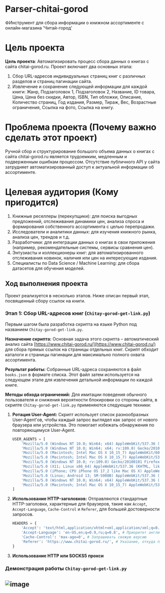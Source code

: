 # Parser-chitai-gorod
⚙️Инструмент для сбора информации о книжном ассортименте с онлайн-магазина 'Читай-город'

# Цель проекта
**Цель проекта**: Автоматизировать процесс сбора данных о книгах с сайта chitai-gorod.ru. Проект включает два основных этапа:
1. Сбор URL-адресов индивидуальных страниц книг с различных разделов и страниц пагинации сайта.
2. Извлечение и сохранение следующей информации для каждой книги: Жанр, Подзаголовок 1, Подзаголовок 2, Название, ID товара, Цена, Цена без скидки, Автор, ISBN, Тип обложки, Описание, Количество страниц, Год издания, Размер, Тираж, Вес, Возрастные ограничения, Ссылка на фото, Ссылка на книгу.

# Проблема проекта (Почему важно сделать этот проект)
Ручной сбор и структурирование большого объема данных о книгах с сайта chitai-gorod.ru является трудоемким, медленным и подверженным ошибкам процессом. Отсутствие публичного API у сайта затрудняет автоматизированный доступ к актуальной информации об ассортименте.

# Целевая аудитория (Кому пригодится)
1. Книжные реселлеры (перекупщики): для поиска выгодных предложений, отслеживания динамики цен, анализа спроса и формирования собственного ассортимента с целью перепродажи.
2. Исследователи и аналитики данных: для изучения книжного рынка, анализа цен, трендов и т.д.
3. Разработчики: для интеграции данных о книгах в свои приложения (например, рекомендательные системы, сервисы сравнения цен).
4. Энтузиасты и коллекционеры книг: для автоматизированного отслеживания новинок, наличия или цен на интересующие издания.
5. Специалисты по Data Science / Machine Learning: для сбора датасетов для обучения моделей.

## Ход выполнения проекта

Проект реализуется в несколько этапов. Ниже описан первый этап, посвященный сбору ссылок на книги.

### Этап 1: Сбор URL-адресов книг (`Chitay-gorod-get-link.py`)

Первым шагом была разработка скрипта на языке Python под названием `Chitay-gorod-get-link.py`.

**Назначение скрипта:**
Основная задача этого скрипта – автоматический анализ сайта [https://www.chitai-gorod.ru/](https://www.chitai-gorod.ru/) для сбора прямых ссылок на страницы отдельных книг. Скрипт обходит каталоги и страницы пагинации для максимально полного охвата ассортимента.

**Результат работы:**
Собранные URL-адреса сохраняются в файл `books.json` в формате списка. Этот файл затем используется на следующем этапе для извлечения детальной информации по каждой книге.

**Методы обхода ограничений:**
Для имитации поведения обычного пользователя и снижения вероятности блокировки со стороны сайта, в скрипте `Chitay-gorod-get-link.py` применяются следующие техники:

1.  **Ротация User-Agent:**
    Скрипт использует список разнообразных User-Agent'ов, чтобы каждый запрос выглядел как запрос от нового браузера или устройства. Это помогает избежать обнаружения по повторяющемуся User-Agent.
    ```python
    USER_AGENTS = [
        'Mozilla/5.0 (Windows NT 10.0; Win64; x64) AppleWebKit/537.36 (KHTML, like Gecko) Chrome/120.0.0.0 Safari/537.36',
        'Mozilla/5.0 (Windows NT 10.0; Win64; x64; rv:109.0) Gecko/20100101 Firefox/120.0',
        'Mozilla/5.0 (Macintosh; Intel Mac OS X 10_15_7) AppleWebKit/605.1.15 (KHTML, like Gecko) Version/17.2 Safari/605.1.15',
        'Mozilla/5.0 (Macintosh; Intel Mac OS X 10_15_7) AppleWebKit/537.36 (KHTML, like Gecko) Chrome/120.0.0.0 Safari/537.36',
        'Mozilla/5.0 (Windows NT 10.0; rv:109.0) Gecko/20100101 Firefox/119.0',
        'Mozilla/5.0 (X11; Linux x86_64) AppleWebKit/537.36 (KHTML, like Gecko) Chrome/118.0.0.0 Safari/537.36',
        'Mozilla/5.0 (iPhone; CPU iPhone OS 17_2 like Mac OS X) AppleWebKit/605.1.15 (KHTML, like Gecko) Version/17.2 Mobile/15E148 Safari/604.1',
        'Mozilla/5.0 (Linux; Android 13; SM-S908B) AppleWebKit/537.36 (KHTML, like Gecko) Chrome/119.0.0.0 Mobile Safari/537.36',
        'Mozilla/5.0 (Windows NT 10.0; Win64; x64) AppleWebKit/537.36 (KHTML, like Gecko) Chrome/119.0.0.0 Safari/537.36 Edg/119.0.0.0',
        'Mozilla/5.0 (Macintosh; Intel Mac OS X 10_15_7) AppleWebKit/537.36 (KHTML, like Gecko) Firefox/119.0',
    ]
    ```

2.  **Использование HTTP-заголовков:**
    Отправляются стандартные HTTP-заголовки, характерные для браузеров, такие как `Accept`, `Accept-Language`, `Cache-Control` и `Referer`, для большей достоверности запросов.
    ```python
    HEADERS = {
        'Accept': 'text/html,application/xhtml+xml,application/xml;q=0.9,image/avif,image/webp,image/apng,*/*;q=0.8,application/signed-exchange;v=b3;q=0.7',
        'Accept-Language': 'en-US,en;q=0.9,ru;q=0.8', # Приоритет английскому, русский тоже принимается
        'Cache-Control': 'max-age=0', # Запрашивать свежую версию
        'Referer': 'https://www.chitai-gorod.ru/', # Указание, откуда пришел запрос
    }
    ```
3. **Использование HTTP или SOCKS5 прокси**
### Демонстрация работы `Chitay-gorod-get-link.py`
![image](https://github.com/user-attachments/assets/03de2d70-d4dc-4004-a341-924ac7ec4de2)
---
